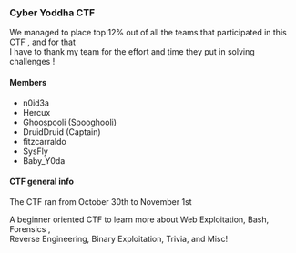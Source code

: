 ###  Cyber  Yoddha  CTF 

We managed to place top 12% out of all the teams that participated in this CTF , and for that\
I have to thank my team for the effort and time they put in solving challenges !





   ####   Members

  - n0id3a 
  - Hercux  
  - Ghoospooli (Spooghooli)
  - DruidDruid (Captain)
  - fitzcarraldo  
  - SysFly 
  - Baby_Y0da 
  
  
  
  
  
  ####  CTF general info 

The CTF ran from October 30th to November 1st


A beginner oriented CTF to learn more about Web Exploitation, Bash, Forensics ,\
Reverse Engineering, Binary Exploitation, Trivia, and Misc!

